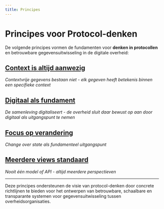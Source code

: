 ```yaml
---
title: Principes
---
```


# Principes voor Protocol-denken

De volgende principes vormen de fundamenten voor **denken in protocollen** en betrouwbare gegevensuitwisseling in de digitale overheid:

## [Context is altijd aanwezig](context-is-altijd-aanwezig.md)

*Contextvrije gegevens bestaan niet - elk gegeven heeft betekenis binnen een specifieke context*

## [Digitaal als fundament](digitaal-als-fundament.md)

*De samenleving digitaliseert - de overheid sluit daar bewust op aan door digitaal als uitgangspunt te nemen*

## [Focus op verandering](focus-op-verandering.md)

*Change over state als fundamenteel uitgangspunt*

## [Meerdere views standaard](meerdere-views-standaard.md)

*Nooit één model of API - altijd meerdere perspectieven*

---

Deze principes ondersteunen de visie van protocol-denken door concrete richtlijnen te bieden voor het ontwerpen van betrouwbare, schaalbare en transparante systemen voor gegevensuitwisseling tussen overheidsorganisaties.